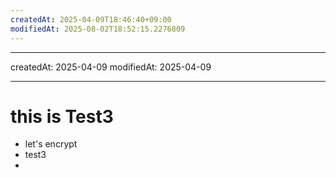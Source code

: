```yaml
---
createdAt: 2025-04-09T18:46:40+09:00
modifiedAt: 2025-08-02T18:52:15.2276809
---
```

---
createdAt: 2025-04-09
modifiedAt: 2025-04-09

---

# this is Test3
-  let's encrypt
-  test3
- 


